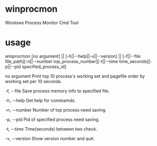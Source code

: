 # winprocmon

Windows Process Monitor Cmd Tool

# usage

winprocmon [no argument] || [-h||--help||-v||--version] || [-f||--file file_path][-n||--number top_process_number][-t||--time time_seconds][-p||--pid specified_process_id]

no argument    Print top 10 process's working set and pagefile order by working set per 10 seconds.

-f, --file     Save process memory info to specified file.

-h, --help     Get help for commamds.

-n, --number   Number of top process need saving.

-p, --pid      Pid of specified process need saving.

-t, --time     Time(seconds) between two check.

-v, --version  Show version number and quit.
